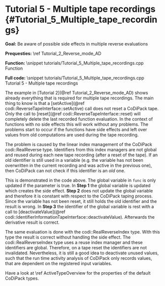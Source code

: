 Tutorial 5 - Multiple tape recordings {#Tutorial_5_Multiple_tape_recordings}
=======

**Goal:** Be aware of possible side effects in multiple reverse evaluations

**Prequesties:** \ref Tutorial_2_Reverse_mode_AD

**Function:**
\snippet tutorials/Tutorial_5_Multiple_tape_recordings.cpp Function

**Full code:**
\snippet tutorials/Tutorial_5_Multiple_tape_recordings.cpp Tutorial 5 - Multiple tape recordings

The example in [Tutorial 2](@ref Tutorial_2_Reverse_mode_AD) shows already everything that is required for multiple 
tape recordings. The main thing to know is that a [setActive](@ref codi::ReverseTapeInterface::setActive) call does not
reset a CoDiPack tape. Only the call to [reset](@ref codi::ReverseTapeInterface::reset) will completely delete the last
recorded function evaluation. In the context of functions with no side effects this will work without any problems. The
problems start to occur if the functions have side effects and left over values from old computations are used during
the tape recording.

The problem is caused by the linear index management of the CoDiPack codi::RealReverse type. Identifiers from this
index managers are not global and reused during each new tape recording (after a reset of the tape). If an old
identifier is still used in a variable (e.g. the variable has not been overwritten in the current recording and was
active in the previous one), then CoDiPack can not check if this identifier is an _old_ one.

This is demonstrated in the code above. The global variable in `func` is only updated if the parameter is true.
In **Step 1** the global variable is updated which creates the side effect.
**Step 2** does not update the global variable and therefore it is constant with respect to the CoDiPack taping process.
Since the variable has not been reset, it still holds the old identifier and the result is wrong. In **Step 3** the
identifier of the global variable is rest with a call to
[deactivateValue](@ref codi::IdentifierInformationTapeInterface::deactivateValue). Afterwards the derivative result is
correct.

The same evaluation is done with the codi::RealReverseIndex type. With this type the result is correct without handling
the side effect. The codi::RealReverseIndex type uses a reuse index manager and these identifiers are global. Therefore,
on a tape reset the identifiers are not invalidated. Nevertheless, it is still a good idea to deactivate unused values,
such that the run time activity analysis of CoDiPack only records values, that are dependent on the registered input
variables.

Have a look at \ref ActiveTypeOverview for the properties of the default CoDiPack types.

